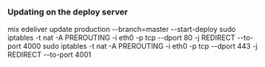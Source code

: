 ### Updating on the deploy server
mix edeliver update production --branch=master --start-deploy
sudo iptables -t nat -A PREROUTING -i eth0 -p tcp --dport 80 -j REDIRECT --to-port 4000
sudo iptables -t nat -A PREROUTING -i eth0 -p tcp --dport 443 -j REDIRECT --to-port 4001
